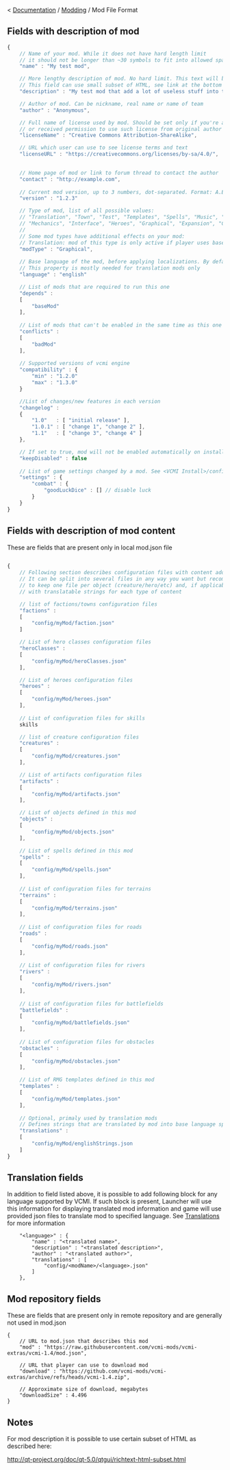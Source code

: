 < [Documentation](../Readme.md) / [Modding](Readme.md) / Mod File Format

## Fields with description of mod

``` javascript
{
	// Name of your mod. While it does not have hard length limit
	// it should not be longer than ~30 symbols to fit into allowed space
	"name" : "My test mod",

	// More lengthy description of mod. No hard limit. This text will be visible in launcher.
	// This field can use small subset of HTML, see link at the bottom of this page.
	"description" : "My test mod that add a lot of useless stuff into the game",

	// Author of mod. Can be nickname, real name or name of team
	"author" : "Anonymous",

	// Full name of license used by mod. Should be set only if you're author of mod
	// or received permission to use such license from original author
	"licenseName" : "Creative Commons Attribution-ShareAlike",

	// URL which user can use to see license terms and text
	"licenseURL" : "https://creativecommons.org/licenses/by-sa/4.0/",

	
	// Home page of mod or link to forum thread to contact the author
	"contact" : "http://example.com",
	
	// Current mod version, up to 3 numbers, dot-separated. Format: A.B.C
	"version" : "1.2.3"

	// Type of mod, list of all possible values:
	// "Translation", "Town", "Test", "Templates", "Spells", "Music", "Sounds", "Skills", "Other", "Objects", 
	// "Mechanics", "Interface", "Heroes", "Graphical", "Expansion", "Creatures", "Artifacts", "AI"
	//
	// Some mod types have additional effects on your mod:
	// Translation: mod of this type is only active if player uses base language of this mod. See "language" property.
	"modType" : "Graphical",
	
	// Base language of the mod, before applying localizations. By default vcmi assumes English
	// This property is mostly needed for translation mods only
	"language" : "english"

	// List of mods that are required to run this one
	"depends" :
	[
		"baseMod"
	],
 
	// List of mods that can't be enabled in the same time as this one
	"conflicts" :
	[
		"badMod"
	],
	
	// Supported versions of vcmi engine
	"compatibility" : {
		"min" : "1.2.0"
		"max" : "1.3.0"
	}

	//List of changes/new features in each version
	"changelog" :
	{
		"1.0"   : [ "initial release" ],
		"1.0.1" : [ "change 1", "change 2" ],
		"1.1"   : [ "change 3", "change 4" ]
	},

	// If set to true, mod will not be enabled automatically on install
	"keepDisabled" : false
	
	// List of game settings changed by a mod. See <VCMI Install>/config/gameConfig.json for reference
	"settings" : {
		"combat" : {
			"goodLuckDice" : [] // disable luck
		}
	}
}
```

## Fields with description of mod content

These are fields that are present only in local mod.json file

``` javascript
 
{
	// Following section describes configuration files with content added by mod
	// It can be split into several files in any way you want but recommended organization is
	// to keep one file per object (creature/hero/etc) and, if applicable, add separate file
	// with translatable strings for each type of content

	// list of factions/towns configuration files
	"factions" :
	[
		"config/myMod/faction.json"
	]

	// List of hero classes configuration files
	"heroClasses" :
	[
		"config/myMod/heroClasses.json"
	],

	// List of heroes configuration files
	"heroes" :
	[
		"config/myMod/heroes.json"
	],
	
	// List of configuration files for skills
	skills

	// list of creature configuration files
	"creatures" :
	[
		"config/myMod/creatures.json"
	],

	// List of artifacts configuration files
	"artifacts" :
	[
		"config/myMod/artifacts.json"
	],

	// List of objects defined in this mod
	"objects" :
	[
		"config/myMod/objects.json"
	],

	// List of spells defined in this mod
	"spells" :
	[
		"config/myMod/spells.json"
	],
	
	// List of configuration files for terrains
	"terrains" :
	[
		"config/myMod/terrains.json"
	],
	
	// List of configuration files for roads
	"roads" :
	[
		"config/myMod/roads.json"
	],
	
	// List of configuration files for rivers
	"rivers" :
	[
		"config/myMod/rivers.json"
	],
	
	// List of configuration files for battlefields
	"battlefields" :
	[
		"config/myMod/battlefields.json"
	],
	
	// List of configuration files for obstacles
	"obstacles" :
	[
		"config/myMod/obstacles.json"
	],

	// List of RMG templates defined in this mod
	"templates" :
	[
		"config/myMod/templates.json"
	],
	
	// Optional, primaly used by translation mods
	// Defines strings that are translated by mod into base language specified in "language" field
	"translations" :
	[
		"config/myMod/englishStrings.json
	]
}
```

## Translation fields

In addition to field listed above, it is possible to add following block for any language supported by VCMI. If such block is present, Launcher will use this information for displaying translated mod information and game will use provided json files to translate mod to specified language.
See [Translations](Translations.md) for more information

```
	"<language>" : {
		"name" : "<translated name>",
		"description" : "<translated description>",
		"author" : "<translated author>",
		"translations" : [
			"config/<modName>/<language>.json"
		]
	},
```

## Mod repository fields

These are fields that are present only in remote repository and are generally not used in mod.json

```jsonc
{
	// URL to mod.json that describes this mod
	"mod" : "https://raw.githubusercontent.com/vcmi-mods/vcmi-extras/vcmi-1.4/mod.json",
	
	// URL that player can use to download mod
	"download" : "https://github.com/vcmi-mods/vcmi-extras/archive/refs/heads/vcmi-1.4.zip",
	
	// Approximate size of download, megabytes
	"downloadSize" : 4.496
}
```

## Notes

For mod description it is possible to use certain subset of HTML as
described here:

<http://qt-project.org/doc/qt-5.0/qtgui/richtext-html-subset.html>